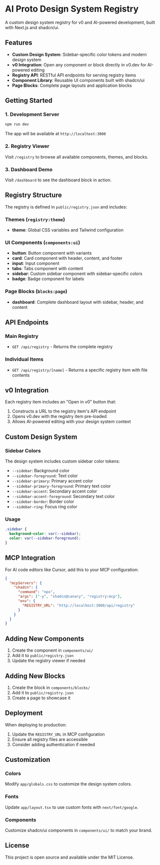 # AI Proto Design System Registry

A custom design system registry for v0 and AI-powered development, built with Next.js and shadcn/ui.

## Features

- **Custom Design System**: Sidebar-specific color tokens and modern design system
- **v0 Integration**: Open any component or block directly in v0.dev for AI-powered editing
- **Registry API**: RESTful API endpoints for serving registry items
- **Component Library**: Reusable UI components built with shadcn/ui
- **Page Blocks**: Complete page layouts and application blocks

## Getting Started

### 1. Development Server

```bash
npm run dev
```

The app will be available at `http://localhost:3000`

### 2. Registry Viewer

Visit `/registry` to browse all available components, themes, and blocks.

### 3. Dashboard Demo

Visit `/dashboard` to see the dashboard block in action.

## Registry Structure

The registry is defined in `public/registry.json` and includes:

### Themes (`registry:theme`)
- **theme**: Global CSS variables and Tailwind configuration

### UI Components (`components:ui`)
- **button**: Button component with variants
- **card**: Card component with header, content, and footer
- **input**: Input component
- **tabs**: Tabs component with content
- **sidebar**: Custom sidebar component with sidebar-specific colors
- **badge**: Badge component for labels

### Page Blocks (`blocks:page`)
- **dashboard**: Complete dashboard layout with sidebar, header, and content

## API Endpoints

### Main Registry
- `GET /api/registry` - Returns the complete registry

### Individual Items
- `GET /api/registry/[name]` - Returns a specific registry item with file contents

## v0 Integration

Each registry item includes an "Open in v0" button that:
1. Constructs a URL to the registry item's API endpoint
2. Opens v0.dev with the registry item pre-loaded
3. Allows AI-powered editing with your design system context

## Custom Design System

### Sidebar Colors
The design system includes custom sidebar color tokens:
- `--sidebar`: Background color
- `--sidebar-foreground`: Text color
- `--sidebar-primary`: Primary accent color
- `--sidebar-primary-foreground`: Primary text color
- `--sidebar-accent`: Secondary accent color
- `--sidebar-accent-foreground`: Secondary text color
- `--sidebar-border`: Border color
- `--sidebar-ring`: Focus ring color

### Usage
```css
.sidebar {
  background-color: var(--sidebar);
  color: var(--sidebar-foreground);
}
```

## MCP Integration

For AI code editors like Cursor, add this to your MCP configuration:

```json
{
  "mcpServers": {
    "shadcn": {
      "command": "npx",
      "args": ["-y", "shadcn@canary", "registry:mcp"],
      "env": {
        "REGISTRY_URL": "http://localhost:3000/api/registry"
      }
    }
  }
}
```

## Adding New Components

1. Create the component in `components/ui/`
2. Add it to `public/registry.json`
3. Update the registry viewer if needed

## Adding New Blocks

1. Create the block in `components/blocks/`
2. Add it to `public/registry.json`
3. Create a page to showcase it

## Deployment

When deploying to production:

1. Update the `REGISTRY_URL` in MCP configuration
2. Ensure all registry files are accessible
3. Consider adding authentication if needed

## Customization

### Colors
Modify `app/globals.css` to customize the design system colors.

### Fonts
Update `app/layout.tsx` to use custom fonts with `next/font/google`.

### Components
Customize shadcn/ui components in `components/ui/` to match your brand.

## License

This project is open source and available under the MIT License.
